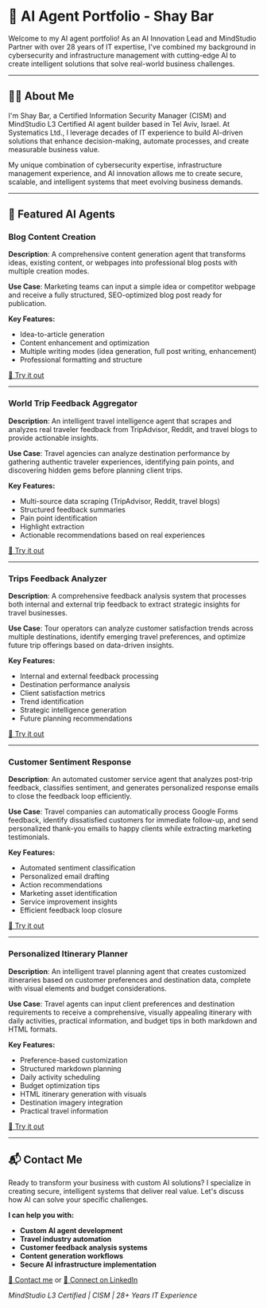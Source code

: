 # 🧠 AI Agent Portfolio - Shay Bar

Welcome to my AI agent portfolio! As an AI Innovation Lead and MindStudio Partner with over 28 years of IT expertise, I've combined my background in cybersecurity and infrastructure management with cutting-edge AI to create intelligent solutions that solve real-world business challenges.

---

## 👨‍💻 About Me

I'm Shay Bar, a Certified Information Security Manager (CISM) and MindStudio L3 Certified AI agent builder based in Tel Aviv, Israel. At Systematics Ltd., I leverage decades of IT experience to build AI-driven solutions that enhance decision-making, automate processes, and create measurable business value.

My unique combination of cybersecurity expertise, infrastructure management experience, and AI innovation allows me to create secure, scalable, and intelligent systems that meet evolving business demands.

---

## 🚀 Featured AI Agents

### Blog Content Creation  
**Description**: A comprehensive content generation agent that transforms ideas, existing content, or webpages into professional blog posts with multiple creation modes.

**Use Case**: Marketing teams can input a simple idea or competitor webpage and receive a fully structured, SEO-optimized blog post ready for publication.

**Key Features:**
- Idea-to-article generation
- Content enhancement and optimization
- Multiple writing modes (idea generation, full post writing, enhancement)
- Professional formatting and structure

[🔗 Try it out](https://app.mindstudio.ai/agents/blog-content-creation-116e3882)

---

### World Trip Feedback Aggregator
**Description**: An intelligent travel intelligence agent that scrapes and analyzes real traveler feedback from TripAdvisor, Reddit, and travel blogs to provide actionable insights.

**Use Case**: Travel agencies can analyze destination performance by gathering authentic traveler experiences, identifying pain points, and discovering hidden gems before planning client trips.

**Key Features:**
- Multi-source data scraping (TripAdvisor, Reddit, travel blogs)
- Structured feedback summaries
- Pain point identification
- Highlight extraction
- Actionable recommendations based on real experiences

[🔗 Try it out](https://app.mindstudio.ai/agents/trip-feedback-from-world-a5582182)

---

### Trips Feedback Analyzer
**Description**: A comprehensive feedback analysis system that processes both internal and external trip feedback to extract strategic insights for travel businesses.

**Use Case**: Tour operators can analyze customer satisfaction trends across multiple destinations, identify emerging travel preferences, and optimize future trip offerings based on data-driven insights.

**Key Features:**
- Internal and external feedback processing
- Destination performance analysis
- Client satisfaction metrics
- Trend identification
- Strategic intelligence generation
- Future planning recommendations

[🔗 Try it out](https://app.mindstudio.ai/agents/trips-feedback-analyzer-f4bc0b30)

---

### Customer Sentiment Response
**Description**: An automated customer service agent that analyzes post-trip feedback, classifies sentiment, and generates personalized response emails to close the feedback loop efficiently.

**Use Case**: Travel companies can automatically process Google Forms feedback, identify dissatisfied customers for immediate follow-up, and send personalized thank-you emails to happy clients while extracting marketing testimonials.

**Key Features:**
- Automated sentiment classification
- Personalized email drafting
- Action recommendations
- Marketing asset identification
- Service improvement insights
- Efficient feedback loop closure

[🔗 Try it out](https://app.mindstudio.ai/agents/customer-sentiment-response-b61e185f)

---

### Personalized Itinerary Planner
**Description**: An intelligent travel planning agent that creates customized itineraries based on customer preferences and destination data, complete with visual elements and budget considerations.

**Use Case**: Travel agents can input client preferences and destination requirements to receive a comprehensive, visually appealing itinerary with daily activities, practical information, and budget tips in both markdown and HTML formats.

**Key Features:**
- Preference-based customization
- Structured markdown planning
- Daily activity scheduling
- Budget optimization tips
- HTML itinerary generation with visuals
- Destination imagery integration
- Practical travel information

[🔗 Try it out](https://app.mindstudio.ai/agents/personalized-itinerary-planner-da6a9588)

---

## 📬 Contact Me

Ready to transform your business with custom AI solutions? I specialize in creating secure, intelligent systems that deliver real value. Let's discuss how AI can solve your specific challenges.

**I can help you with:**
- **Custom AI agent development**
- **Travel industry automation**
- **Customer feedback analysis systems**
- **Content generation workflows**
- **Secure AI infrastructure implementation**

[📧 Contact me](mailto:shay@systematics.co.il) or [💼 Connect on LinkedIn](https://www.linkedin.com/in/shaybar)

*MindStudio L3 Certified | CISM | 28+ Years IT Experience*
